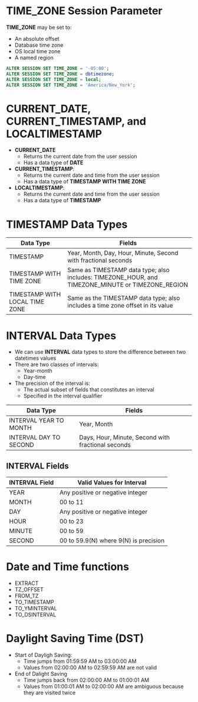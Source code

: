 # TIME_ZONE Session Parameter
**TIME_ZONE** may be set to:
* An absolute offset
* Database time zone
* OS local time zone
* A named region

```sql
ALTER SESSION SET TIME_ZONE = '-05:00';
ALTER SESSION SET TIME_ZONE = dbtimezone;
ALTER SESSION SET TIME_ZONE = local;
ALTER SESSION SET TIME_ZONE = 'America/New_York';
```
# CURRENT_DATE, CURRENT_TIMESTAMP, and LOCALTIMESTAMP
* **CURRENT_DATE**
    * Returns the current date from the user session
    * Has a data type of **DATE**
* **CURRENT_TIMESTAMP**:
    * Returns the current date and time from the user session
    * Has a data type of **TIMESTAMP WITH TIME ZONE**
* **LOCALTIMESTAMP**:
    * Returns the current date and time from the user session
    * Has a data type of **TIMESTAMP**

# TIMESTAMP Data Types
| Data Type | Fields |
|-----------|--------|
| TIMESTAMP | Year, Month, Day, Hour, Minute, Second with fractional seconds |
| TIMESTAMP WITH TIME ZONE | Same as TIMESTAMP data type; also includes: TIMEZONE_HOUR, and TIMEZONE_MINUTE or TIMEZONE_REGION |
| TIMESTAMP WITH LOCAL TIME ZONE | Same as the TIMESTAMP data type; also includes a time zone offset in its value |

# INTERVAL Data Types
* We can use **INTERVAL** data types to store the difference between two datetimes values
* There are two classes of intervals:
    * Year-month
    * Day-time
* The precision of the interval is:
    * The actual subset of fields that constitutes an interval
    * Specified in the interval qualifier

| Data Type | Fields |
|-----------|--------|
| INTERVAL YEAR TO MONTH | Year, Month |
| INTERVAL DAY TO SECOND | Days, Hour, Minute, Second with fractional seconds |

## INTERVAL Fields

| INTERVAL Field | Valid Values for Interval |
|----------------|---------------------------|
| YEAR      | Any positive or negative integer |
| MONTH     | 00 to 11 |
| DAY       | Any positive or negative integer |
| HOUR      | 00 to 23 |
| MINUTE    | 00 to 59 |
| SECOND    | 00 to 59.9(N) where 9(N) is precision |

# Date and Time functions
* EXTRACT
* TZ_OFFSET
* FROM_TZ
* TO_TIMESTAMP
* TO_YMINTERVAL
* TO_DSINTERVAL

# Daylight Saving Time (DST)
* Start of Dayligh Saving:
    * Time jumps from 01:59:59 AM to 03:00:00 AM
    * Values from 02:00:00 AM to 02:59:59 AM are not valid
* End of Dalight Saving
    * Time jumps back from 02:00:00 AM to 01:00:01 AM
    * Values from 01:00:01 AM to 02:00:00 AM are ambiguous because they are visited twice
